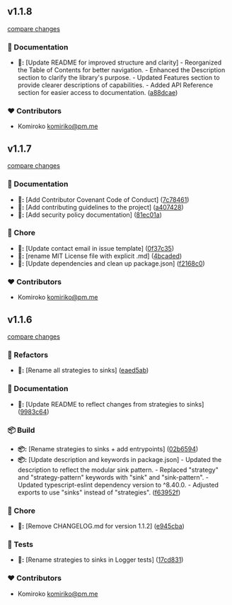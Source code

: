 
## v1.1.8

[compare changes](https://github.com/NowaraJS/logger/compare/v1.1.7...v1.1.8)

### 📖 Documentation

- **📖:** [Update README for improved structure and clarity] - Reorganized the Table of Contents for better navigation. - Enhanced the Description section to clarify the library's purpose. - Updated Features section to provide clearer descriptions of capabilities. - Added API Reference section for easier access to documentation. ([a88dcae](https://github.com/NowaraJS/logger/commit/a88dcae))

### ❤️ Contributors

- Komiroko <komiriko@pm.me>

## v1.1.7

[compare changes](https://github.com/NowaraJS/logger/compare/v1.1.6...v1.1.7)

### 📖 Documentation

- **📖:** [Add Contributor Covenant Code of Conduct] ([7c78461](https://github.com/NowaraJS/logger/commit/7c78461))
- **📖:** [Add contributing guidelines to the project] ([a407428](https://github.com/NowaraJS/logger/commit/a407428))
- **📖:** [Add security policy documentation] ([81ec01a](https://github.com/NowaraJS/logger/commit/81ec01a))

### 🦉 Chore

- **🦉:** [Update contact email in issue template] ([0f37c35](https://github.com/NowaraJS/logger/commit/0f37c35))
- **🦉:** [rename MIT License file with explicit .md] ([4bcaded](https://github.com/NowaraJS/logger/commit/4bcaded))
- **🦉:** [Update dependencies and clean up package.json] ([f2168c0](https://github.com/NowaraJS/logger/commit/f2168c0))

### ❤️ Contributors

- Komiroko <komiriko@pm.me>

## v1.1.6

[compare changes](https://github.com/NowaraJS/logger/compare/v1.1.5...v1.1.6)

### 🧹 Refactors

- **🧹:** [Rename all strategies to sinks] ([eaed5ab](https://github.com/NowaraJS/logger/commit/eaed5ab))

### 📖 Documentation

- **📖:** [Update README to reflect changes from strategies to sinks] ([9983c64](https://github.com/NowaraJS/logger/commit/9983c64))

### 📦 Build

- **📦:** [Rename strategies to sinks + add entrypoints] ([02b6594](https://github.com/NowaraJS/logger/commit/02b6594))
- **📦:** [Update description and keywords in package.json] - Updated the description to reflect the modular sink pattern. - Replaced "strategy" and "strategy-pattern" keywords with "sink" and "sink-pattern". - Updated typescript-eslint dependency version to ^8.40.0. - Adjusted exports to use "sinks" instead of "strategies". ([f63952f](https://github.com/NowaraJS/logger/commit/f63952f))

### 🦉 Chore

- **🦉:** [Remove CHANGELOG.md for version 1.1.2] ([e945cba](https://github.com/NowaraJS/logger/commit/e945cba))

### 🧪 Tests

- **🧪:** [Rename strategies to sinks in Logger tests] ([17cd831](https://github.com/NowaraJS/logger/commit/17cd831))

### ❤️ Contributors

- Komiroko <komiriko@pm.me>

